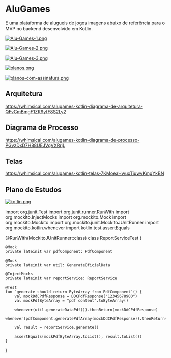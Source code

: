 # AluGames

É uma plataforma de alugueis de jogos imagens abaixo de referência para o MVP no backend desenvolvido em Kotlin.


[![Alu-Games-1.png](https://i.postimg.cc/pdr2xqFP/Alu-Games-1.png)](https://postimg.cc/DWVVPQ6N)

[![Alu-Games-2.png](https://i.postimg.cc/tRWxntrX/Alu-Games-2.png)](https://postimg.cc/3WrRPp56)

[![Alu-Games-3.png](https://i.postimg.cc/NFdY2zSJ/Alu-Games-3.png)](https://postimg.cc/QKKvR0X1)    

[![planos.png](https://i.postimg.cc/xdpPGQ2y/planos.png)](https://postimg.cc/5Hvv1Zj6)

[![planos-com-assinatura.png](https://i.postimg.cc/fRw76yWf/planos-com-assinatura.png)](https://postimg.cc/N5zrXgHK)


## Arquitetura

https://whimsical.com/alugames-kotlin-diagrama-de-arquitetura-QFvCmBmgF1ZK9yfF8S2Ly2

## Diagrama de Processo

https://whimsical.com/alugames-kotlin-diagrama-de-processo-PGyzDxD7H88UEJVgVXRrjL

## Telas

https://whimsical.com/alugames-kotlin-telas-7KMoeaHwuxTiuwvKmgYkBN

## Plano de Estudos

[![kotlin.png](https://i.postimg.cc/8k0BxZ8t/kotlin.png)](https://postimg.cc/YjQWWfCW)


import org.junit.Test
import org.junit.runner.RunWith
import org.mockito.InjectMocks
import org.mockito.Mock
import org.mockito.Mockito
import org.mockito.junit.MockitoJUnitRunner
import org.mockito.kotlin.whenever
import kotlin.test.assertEquals

@RunWith(MockitoJUnitRunner::class)
class ReportServiceTest {

    @Mock
    private lateinit var pdfComponent: PdfComponent

    @Mock
    private lateinit var util: GenerateOficialData

    @InjectMocks
    private lateinit var reportService: ReportService

    @Test
    fun `generate should return ByteArray from PdfComponent`() {
        val mockDdCPdfResponse = DDCPdfResponse("12345678900")
        val mockPdfByteArray = "pdf content".toByteArray()

        whenever(util.generateDataPdf()).thenReturn(mockDdCPdfResponse)
        whenever(pdfComponent.generatePdfArray(mockDdCPdfResponse)).thenReturn(mockPdfByteArray)

        val result = reportService.generate()

        assertEquals(mockPdfByteArray.toList(), result.toList())
    }
}




